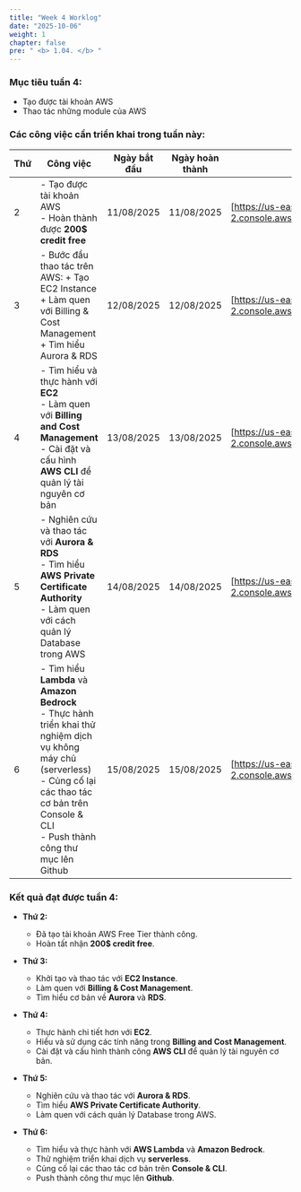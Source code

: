 ```yaml
---
title: "Week 4 Worklog"
date: "2025-10-06"
weight: 1
chapter: false
pre: " <b> 1.04. </b> "
---
```



### Mục tiêu tuần 4:

* Tạo được tài khoản AWS
* Thao tác những module của AWS

### Các công việc cần triển khai trong tuần này:

| Thứ | Công việc                                                                                                                                                                                                                 | Ngày bắt đầu | Ngày hoàn thành | Nguồn tài liệu |
| --- |---------------------------------------------------------------------------------------------------------------------------------------------------------------------------------------------------------------------------| ------------ | --------------- | -- |
| 2   | - Tạo được tài khoản AWS <br> - Hoàn thành được **200$ credit free**                                                                                                                                                      | 11/08/2025   | 11/08/2025      | [https://us-east-2.console.aws.amazon.com/console/home?/]   |
| 3   | - Bước đầu thao tác trên AWS: + Tạo EC2 Instance <br>  + Làm quen với Billing & Cost Management <br> + Tìm hiểu Aurora & RDS                                                                                              | 12/08/2025   | 12/08/2025      | [https://us-east-2.console.aws.amazon.com/console/home?/] |
| 4   | - Tìm hiểu và thực hành với **EC2** <br> - Làm quen với **Billing and Cost Management** <br> - Cài đặt và cấu hình **AWS CLI** để quản lý tài nguyên cơ bản                                                               | 13/08/2025   | 13/08/2025      | [https://us-east-2.console.aws.amazon.com/console/home?/] |
| 5   | - Nghiên cứu và thao tác với **Aurora & RDS** <br> - Tìm hiểu **AWS Private Certificate Authority** <br> - Làm quen với cách quản lý Database trong AWS                                                                   | 14/08/2025   | 14/08/2025      | [https://us-east-2.console.aws.amazon.com/console/home?/] |
| 6   | - Tìm hiểu **Lambda** và **Amazon Bedrock** <br> - Thực hành triển khai thử nghiệm dịch vụ không máy chủ (serverless) <br> - Củng cố lại các thao tác cơ bản trên Console & CLI <br> - Push thành công thư mục lên Github | 15/08/2025   | 15/08/2025      | [https://us-east-2.console.aws.amazon.com/console/home?/] |


### Kết quả đạt được tuần 4:

* **Thứ 2:**
    - Đã tạo tài khoản AWS Free Tier thành công.
    - Hoàn tất nhận **200$ credit free**.

* **Thứ 3:**
    - Khởi tạo và thao tác với **EC2 Instance**.
    - Làm quen với **Billing & Cost Management**.
    - Tìm hiểu cơ bản về **Aurora** và **RDS**.

* **Thứ 4:**
    - Thực hành chi tiết hơn với **EC2**.
    - Hiểu và sử dụng các tính năng trong **Billing and Cost Management**.
    - Cài đặt và cấu hình thành công **AWS CLI** để quản lý tài nguyên cơ bản.

* **Thứ 5:**
    - Nghiên cứu và thao tác với **Aurora & RDS**.
    - Tìm hiểu **AWS Private Certificate Authority**.
    - Làm quen với cách quản lý Database trong AWS.

* **Thứ 6:**
    - Tìm hiểu và thực hành với **AWS Lambda** và **Amazon Bedrock**.
    - Thử nghiệm triển khai dịch vụ **serverless**.
    - Củng cố lại các thao tác cơ bản trên **Console & CLI**. 
    - Push thành công thư mục lên **Github**.

